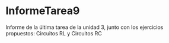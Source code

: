 # InformeTarea9
Informe de la última tarea de la unidad 3, junto con los ejercicios propuestos: Circuitos RL y Circuitos RC
